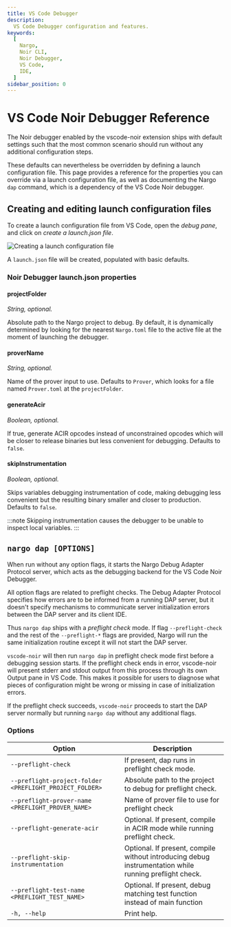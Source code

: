 ```yaml
---
title: VS Code Debugger
description:
  VS Code Debugger configuration and features.
keywords:
  [
    Nargo,
    Noir CLI,
    Noir Debugger,
    VS Code,
    IDE,
  ]
sidebar_position: 0
---
```


# VS Code Noir Debugger Reference

The Noir debugger enabled by the vscode-noir extension ships with default settings such that the most common scenario should run without any additional configuration steps.

These defaults can nevertheless be overridden by defining a launch configuration file. This page provides a reference for the properties you can override via a launch configuration file, as well as documenting the Nargo `dap` command, which is a dependency of the VS Code Noir debugger.

## Creating and editing launch configuration files

To create a launch configuration file from VS Code, open the _debug pane_, and click on _create a launch.json file_. 

![Creating a launch configuration file](@site/static/img/debugger/ref1-create-launch.png)

A `launch.json` file will be created, populated with basic defaults. 

### Noir Debugger launch.json properties

#### projectFolder

_String, optional._

Absolute path to the Nargo project to debug. By default, it is dynamically determined by looking for the nearest `Nargo.toml` file to the active file at the moment of launching the debugger. 

#### proverName

_String, optional._

Name of the prover input to use. Defaults to `Prover`, which looks for a file named `Prover.toml` at the `projectFolder`.

#### generateAcir

_Boolean, optional._

If true, generate ACIR opcodes instead of unconstrained opcodes which will be closer to release binaries but less convenient for debugging. Defaults to `false`.

#### skipInstrumentation

_Boolean, optional._

Skips variables debugging instrumentation of code, making debugging less convenient but the resulting binary smaller and closer to production. Defaults to `false`.

:::note
Skipping instrumentation causes the debugger to be unable to inspect local variables.
:::

## `nargo dap [OPTIONS]`

When run without any option flags, it starts the Nargo Debug Adapter Protocol server, which acts as the debugging backend for the VS Code Noir Debugger.

All option flags are related to preflight checks. The Debug Adapter Protocol specifies how errors are to be informed from a running DAP server, but it doesn't specify mechanisms to communicate server initialization errors between the DAP server and its client IDE.

Thus `nargo dap` ships with a _preflight check_ mode. If flag `--preflight-check` and the rest of the `--preflight-*` flags are provided, Nargo will run the same initialization routine except it will not start the DAP server.

`vscode-noir` will then run `nargo dap` in preflight check mode first before a debugging session starts. If the preflight check ends in error, vscode-noir will present stderr and stdout output from this process through its own Output pane in VS Code. This makes it possible for users to diagnose what pieces of configuration might be wrong or missing in case of initialization errors.

If the preflight check succeeds, `vscode-noir` proceeds to start the DAP server normally but running `nargo dap` without any additional flags.

### Options

| Option                                        | Description                                                                 |
| --------------------------------------------- | --------------------------------------------------------------------------- |
| `--preflight-check`                           | If present, dap runs in preflight check mode.                               |
| `--preflight-project-folder <PREFLIGHT_PROJECT_FOLDER>`   | Absolute path to the project to debug for preflight check.      |
| `--preflight-prover-name <PREFLIGHT_PROVER_NAME>`       | Name of prover file to use for preflight check                    |
| `--preflight-generate-acir`                   | Optional. If present, compile in ACIR mode while running preflight check.   |
| `--preflight-skip-instrumentation`            | Optional. If present, compile without introducing debug instrumentation while running preflight check. |
| `--preflight-test-name <PREFLIGHT_TEST_NAME>` | Optional. If present, debug matching test function instead of main function |
| `-h, --help`                                  | Print help.                                                                 |
